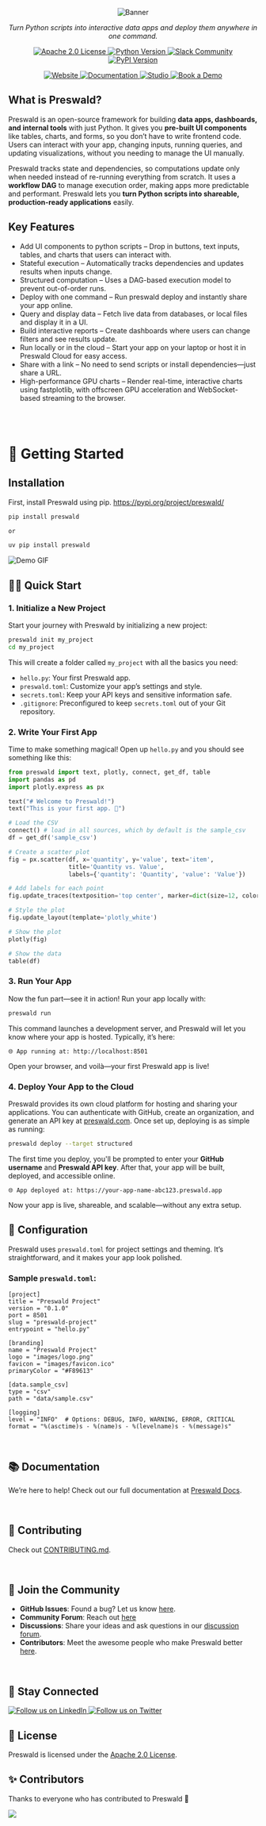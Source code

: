 <p align="center">
  <img src="assets/PreswaldBanner.png" alt="Banner">
</p>


<p align="center">
    <em>Turn Python scripts into interactive data apps and deploy them anywhere in one command.</em>
</p>
<p align="center">
    <a href="LICENSE">
        <img src="https://img.shields.io/badge/license-Apache%202.0-blue.svg" alt="Apache 2.0 License">
    </a>
    <a href="https://www.python.org/downloads/">
        <img src="https://img.shields.io/badge/python-3.7%2B-blue.svg" alt="Python Version">
    </a>
    <a href="https://join.slack.com/t/structuredlabs-users/shared_invite/zt-33zwhyv3l-6Xu4bHL6b6~bI3z9fvlUig">
        <img src="https://img.shields.io/badge/Slack-Join%20Community-orange" alt="Slack Community">
    </a>
    <a href="https://pypi.org/project/preswald/">
        <img src="https://img.shields.io/pypi/v/preswald" alt="PyPI Version">
    </a>
</p>

<p align="center">
<a href="https://preswald.com" target="_blank">
<img src="https://img.shields.io/badge/Landing%20Page-Visit-blue?style=for-the-badge" alt="Website">
</a>
<a href="https://docs.preswald.com" target="_blank">
<img src="https://img.shields.io/badge/Documentation-Read-green?style=for-the-badge" alt="Documentation">
</a>
<a href="https://preswald.com/dashboard" target="_blank">
<img src="https://img.shields.io/badge/Cloud-Get Started-orange?style=for-the-badge" alt="Studio">
</a>
<a href="https://cal.com/amruthagujjar" target="_blank">
<img src="https://img.shields.io/badge/Book%20a%20Demo-Schedule-red?style=for-the-badge" alt="Book a Demo">
</a>
</p>

## **What is Preswald?**

Preswald is an open-source framework for building **data apps, dashboards, and internal tools** with just Python. It gives you **pre-built UI components** like tables, charts, and forms, so you don’t have to write frontend code. Users can interact with your app, changing inputs, running queries, and updating visualizations, without you needing to manage the UI manually.

Preswald tracks state and dependencies, so computations update only when needed instead of re-running everything from scratch. It uses a **workflow DAG** to manage execution order, making apps more predictable and performant. Preswald lets you **turn Python scripts into shareable, production-ready applications** easily. 

## **Key Features**

- Add UI components to python scripts – Drop in buttons, text inputs, tables, and charts that users can interact with.
- Stateful execution – Automatically tracks dependencies and updates results when inputs change.
- Structured computation – Uses a DAG-based execution model to prevent out-of-order runs.
- Deploy with one command – Run preswald deploy and instantly share your app online.
- Query and display data – Fetch live data from databases, or local files and display it in a UI.
- Build interactive reports – Create dashboards where users can change filters and see results update.
- Run locally or in the cloud – Start your app on your laptop or host it in Preswald Cloud for easy access.
- Share with a link – No need to send scripts or install dependencies—just share a URL.
- High-performance GPU charts – Render real-time, interactive charts using fastplotlib, with offscreen GPU acceleration and WebSocket-based streaming to the browser.

<br>

<br>

# **🚀 Getting Started**

## **Installation**

First, install Preswald using pip. https://pypi.org/project/preswald/

```bash
pip install preswald

or 

uv pip install preswald
```

![Demo GIF](assets/demo1.gif)

## **👩‍💻 Quick Start**

### **1. Initialize a New Project**

Start your journey with Preswald by initializing a new project:

```bash
preswald init my_project
cd my_project
```

This will create a folder called `my_project` with all the basics you need:

- `hello.py`: Your first Preswald app.
- `preswald.toml`: Customize your app’s settings and style.
- `secrets.toml`: Keep your API keys and sensitive information safe.
- `.gitignore`: Preconfigured to keep `secrets.toml` out of your Git repository.

### **2. Write Your First App**

Time to make something magical! Open up `hello.py` and you should see something like this:

```python
from preswald import text, plotly, connect, get_df, table
import pandas as pd
import plotly.express as px

text("# Welcome to Preswald!")
text("This is your first app. 🎉")

# Load the CSV
connect() # load in all sources, which by default is the sample_csv
df = get_df('sample_csv')

# Create a scatter plot
fig = px.scatter(df, x='quantity', y='value', text='item',
                 title='Quantity vs. Value',
                 labels={'quantity': 'Quantity', 'value': 'Value'})

# Add labels for each point
fig.update_traces(textposition='top center', marker=dict(size=12, color='lightblue'))

# Style the plot
fig.update_layout(template='plotly_white')

# Show the plot
plotly(fig)

# Show the data
table(df)
```
### **3. Run Your App**

Now the fun part—see it in action! Run your app locally with:

```bash
preswald run
```

This command launches a development server, and Preswald will let you know where your app is hosted. Typically, it’s here:

```
🌐 App running at: http://localhost:8501
```

Open your browser, and voilà—your first Preswald app is live!

### **4. Deploy Your App to the Cloud**

Preswald provides its own cloud platform for hosting and sharing your applications. You can authenticate with GitHub, create an organization, and generate an API key at [preswald.com](https://preswald.com). Once set up, deploying is as simple as running:  

```bash
preswald deploy --target structured
```

The first time you deploy, you'll be prompted to enter your **GitHub username** and **Preswald API key**. After that, your app will be built, deployed, and accessible online.  

```
🌐 App deployed at: https://your-app-name-abc123.preswald.app
```

Now your app is live, shareable, and scalable—without any extra setup.


## **🔧 Configuration**

Preswald uses `preswald.toml` for project settings and theming. It’s straightforward, and it makes your app look polished.

### **Sample `preswald.toml`:**

```
[project]
title = "Preswald Project"
version = "0.1.0"
port = 8501
slug = "preswald-project"
entrypoint = "hello.py"

[branding]
name = "Preswald Project"
logo = "images/logo.png"
favicon = "images/favicon.ico"
primaryColor = "#F89613"

[data.sample_csv]
type = "csv"
path = "data/sample.csv"

[logging]
level = "INFO"  # Options: DEBUG, INFO, WARNING, ERROR, CRITICAL
format = "%(asctime)s - %(name)s - %(levelname)s - %(message)s"
```

<br>

## **📚 Documentation**

We’re here to help! Check out our full documentation at [Preswald Docs](https://docs.preswald.com/).

<br>

## **🤝 Contributing**

Check out [CONTRIBUTING.md](CONTRIBUTING.md).

<br>

## **🎉 Join the Community**

- **GitHub Issues**: Found a bug? Let us know [here](https://github.com/StructuredLabs/preswald/issues).
- **Community Forum**: Reach out [here](https://join.slack.com/t/structuredlabs-users/shared_invite/zt-33zwhyv3l-6Xu4bHL6b6~bI3z9fvlUig)
- **Discussions**: Share your ideas and ask questions in our [discussion forum](https://github.com/StructuredLabs/preswald/discussions).
- **Contributors**: Meet the awesome people who make Preswald better [here](https://github.com/StructuredLabs/preswald/graphs/contributors).

<br>

## **📢 Stay Connected**

<p>
    <a href="https://www.linkedin.com/company/structuredlabs/" target="_blank">
        <img src="https://img.shields.io/badge/Follow%20Us-LinkedIn-blue?style=for-the-badge&logo=linkedin" alt="Follow us on LinkedIn">
    </a>
    <a href="https://x.com/StructuredLabs" target="_blank">
        <img src="https://img.shields.io/badge/Follow%20Us-Twitter-1DA1F2?style=for-the-badge&logo=twitter" alt="Follow us on Twitter">
    </a>
</p>

## **📄 License**

Preswald is licensed under the [Apache 2.0 License](LICENSE).

## ✨ Contributors

Thanks to everyone who has contributed to Preswald 💜

[![](https://contrib.rocks/image?repo=StructuredLabs/preswald)](https://github.com/StructuredLabs/preswald/graphs/contributors)

